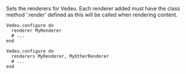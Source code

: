 Sets the renderers for Vedeu. Each renderer added must have the class
method '.render' defined as this will be called when rendering
content.

    Vedeu.configure do
      renderer MyRenderer
      # ...
    end

    Vedeu.configure do
      renderers MyRenderer, MyOtherRenderer
      # ...
    end
